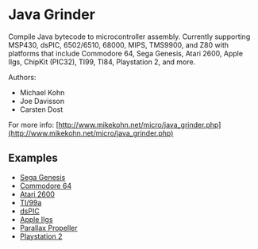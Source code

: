 Java Grinder
============

Compile Java bytecode to microcontroller assembly.  Currently supporting
MSP430, dsPIC, 6502/6510, 68000, MIPS, TMS9900, and Z80 with platforms that
include Commodore 64, Sega Genesis, Atari 2600, Apple IIgs, ChipKit (PIC32),
TI99, TI84, Playstation 2, and more.

Authors:
- Michael Kohn
- Joe Davisson
- Carsten Dost

For more info:
[http://www.mikekohn.net/micro/java_grinder.php](http://www.mikekohn.net/micro/java_grinder.php)

Examples
--------
* [Sega Genesis](http://www.mikekohn.net/micro/sega_genesis_java.php)
* [Commodore 64](http://www.mikekohn.net/micro/c64_java.php)
* [Atari 2600](http://www.mikekohn.net/micro/atari2600_java.php)
* [TI/99a](http://www.mikekohn.net/micro/ti99_java.php)
* [dsPIC](http://www.mikekohn.net/micro/dspic_mandelbrots.php)
* [Apple IIgs](http://www.mikekohn.net/micro/apple_iigs_java.php)
* [Parallax Propeller](http://www.mikekohn.net/micro/propeller_java.php)
* [Playstation 2](http://www.mikekohn.net/micro/playstation2_java.php)

